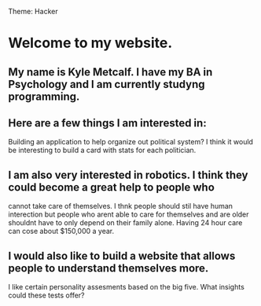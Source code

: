 Theme: Hacker

# Welcome to my website.

## My name is Kyle Metcalf. I have my BA in Psychology and I am currently studyng programming.

## Here are a few things I am interested in:
 Building an application to help organize out political system? 
 I think it would be interesting to build a card with stats for each politician.
 
## I am also very interested in robotics. I think they could become a great help to people who
  cannot take care of themselves. I thnk people should stil have human interection but people who
  arent able to care for themselves and are older shouldnt have to only depend on their family
  alone. Having 24 hour care can cose about $150,000 a year. 

## I would also like to build a website that allows people to understand themselves more. 
  I like certain personality assesments based on the big five. What insights could these tests
  offer?
  
